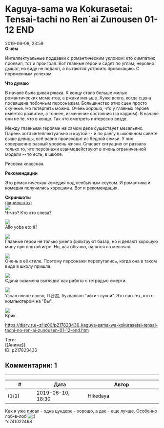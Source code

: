 Kaguya-sama wa Kokurasetai: Tensai-tachi no Ren`ai Zunousen 01-12 END
=====================================================================

  
2019-06-08, 23:59  
  **О чём**    
   
 Интеллектуальные поддавки с романтическим уклоном: кто симпатию проявил, тот и проиграл. Вот главные герои и сидят по углам, неровно дышат, но виду не подают, а пытаются устроить провокацию. С переменным успехом.   
   
  **Что думаю**    
   
 В начале была дикая ржака. К концу стало больше милых романтических моментов, а ржаки меньше. Хуже всего, когда сцена посвящена побочным персонажам. Большинство этих сцен просто скучные. Но потерпеть можно. Очень хорошо, что у главных героев имеется развитие, а точнее, изменение состояния (за кадром). В начале они не те, что в конце. Так что смотреть интересно везде.   
   
 Между главными героями на самом деле существует мезальянс. Парень хотя интеллектуально и крутой -- и по рангу в школьном совете выше девицы, всё равно происходит из бедной семьи. У них совершенно разный уровень жизни. Спасает ситуацию от развала только то, что персонажи взаимодействуют в очень ограниченной модели -- то есть, в школе.   
   
 Рисовка классная.   
   
  **Рекомендации**    
   
 Это романтическая комедия под необычным соусом. И романтика и комедия получились хорошими. Вот и рекомендация.   
   
  **Скриншоты**    
  [(скриншоты)](https://zHz00.diary.ru/p217823436.htm?index=1#linkmore217823436m1)       
  [![](https://i.imgur.com/EGMQLVEl.png)](https://i.imgur.com/EGMQLVE.png)    
 Ч-что? Кто это слева?   
   
  [![](https://i.imgur.com/QEHAbgLl.png)](https://i.imgur.com/QEHAbgL.png)    
 Allo yoba eto ti?   
   
  [![](https://i.imgur.com/ZKEZovNl.png)](https://i.imgur.com/ZKEZovN.png)    
 Главные герои не только умело фильтруют базар, но и делают хорошую мину при плохой игре. Но, как обычно, палятся на мелочах.   
   
  [![](https://i.imgur.com/dmpJ1rpl.png)](https://i.imgur.com/dmpJ1rp.png)    
 Очень в её стиле. Поэтому персонажи перепугались, когда она в таком виде в школу пришла.   
   
  [![](https://i.imgur.com/1K06k2rl.png)](https://i.imgur.com/1K06k2r.png)    
 Сдача экзамена выглядит как работа с тетрадью смерти.   
   
  [![](https://i.imgur.com/rT7mX06l.png)](https://i.imgur.com/rT7mX06.png)    
 Узнал новое слово, IT音痴, буквально "айти-глухой". Это про тех, кто с компьютером на "Вы".   
   
  [![](https://i.imgur.com/Z850NB2l.png)](https://i.imgur.com/Z850NB2.png)    
 Крик.   
      
  
<https://diary.ru/~zHz00/p217823436_kaguya-sama-wa-kokurasetai-tensai-tachi-no-ren-ai-zunousen-01-12-end.htm>  
  
Теги:  
[[Аниме]]  
ID: p217823436  


Комментарии: 1
--------------

  


---



|         #         |              Дата              |                     Автор                     |           ID           |
| --- | --- | --- | --- |
| (1/1) | 2019-06-10, 18:30 | Hikedaya | c741022468 |

  
 Как я уже писал - одна цундере - хорошо, а две - еще лучше. Особенно лоб-в-лоб ![:)](http://static.diary.ru/picture/3.gif)   
 ^c741022468